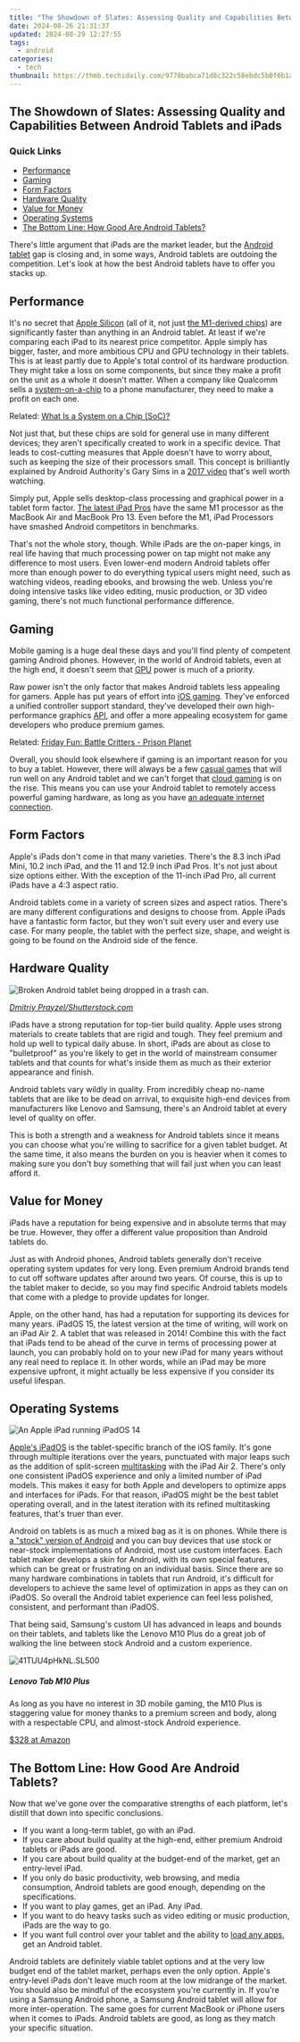 ```yaml
---
title: "The Showdown of Slates: Assessing Quality and Capabilities Between Android Tablets and iPads"
date: 2024-08-26 21:31:37
updated: 2024-08-29 12:27:55
tags:
  - android
categories:
  - tech
thumbnail: https://thmb.techidaily.com/9778babca71d8c322c58ebdc5b0f6b1ae6df8f808a7e29b4ee7032e1868f5ab0.jpg
---
```


## The Showdown of Slates: Assessing Quality and Capabilities Between Android Tablets and iPads

### Quick Links

* [Performance](https://change-location.techidaily.com/in-2024-why-is-ipogo-not-working-on-vivo-y100t-fixed-drfone-by-drfone-virtual-android/)
* [Gaming](https://youtube-zero.techidaily.com/lickering-fonts-2-innovative-text-techniques-for-2024/)
* [Form Factors](https://vimeo-videos.techidaily.com/cut-to-the-chase-vimeos-best-practices-for-video-length-reduction/)
* [Hardware Quality](https://tech-recovery.techidaily.com/whats-new-in-amd-radeon-v2410-graphics-drivers-features-and-improvements/)
* [Value for Money](https://vp-tips.techidaily.com/2024-approved-speedy-switching-spree-from-srt-to-txt-files-done-quickly/)
* [Operating Systems](https://screen-sharing-recording.techidaily.com/updated-innovative-approaches-to-iptv-video-logging-for-2024/)
* [The Bottom Line: How Good Are Android Tablets?](https://blog-min.techidaily.com/how-to-get-out-of-dfu-mode-on-iphone-15-pro-max-drfone-by-drfone-ios-system-repair-ios-system-repair/)

 There's little argument that iPads are the market leader, but the [Android tablet](https://youtube-sure.techidaily.com/16757146-updated-bite-sized-video-knowledge-now/) gap is closing and, in some ways, Android tablets are outdoing the competition. Let's look at how the best Android tablets have to offer you stacks up.

##  Performance

 It's no secret that [Apple Silicon](https://facebook-record-videos.techidaily.com/updated-the-comprehensive-handbook-of-youtube-views-and-financial-growth/) (all of it, not just [the M1-derived chips](https://extra-lessons.techidaily.com/unveiling-the-world-of-alternative-augmented-reality-decorations/)) are significantly faster than anything in an Android tablet. At least if we're comparing each iPad to its nearest price competitor. Apple simply has bigger, faster, and more ambitious CPU and GPU technology in their tablets. This is at least partly due to Apple's total control of its hardware production. They might take a loss on some components, but since they make a profit on the unit as a whole it doesn't matter. When a company like Qualcomm sells a [system-on-a-chip](https://screen-activity-recording.techidaily.com/new-discovering-win11s-finest-screen-grabbers-for-2024/) to a phone manufacturer, they need to make a profit on each one.

Related: [What Is a System on a Chip (SoC)?](https://screen-activity-recording.techidaily.com/new-discovering-win11s-finest-screen-grabbers-for-2024/) 

 Not just that, but these chips are sold for general use in many different devices; they aren't specifically created to work in a specific device. That leads to cost-cutting measures that Apple doesn't have to worry about, such as keeping the size of their processors small. This concept is brilliantly explained by Android Authority's Gary Sims in a [2017 video](https://www.anrdoezrs.net/links/3607085/type/dlg/sid/UUhtgUeUpU208168/https://www.youtube.com/watch?v=TiVF%5FZzzLM0) that's well worth watching.

 Simply put, Apple sells desktop-class processing and graphical power in a tablet form factor. [The latest iPad Pros](https://www.reviewgeek.com/64853/whats-the-newest-ipad/) have the same M1 processor as the MacBook Air and MacBook Pro 13\. Even before the M1, iPad Processors have smashed Android competitors in benchmarks.

 That's not the whole story, though. While iPads are the on-paper kings, in real life having that much processing power on tap might not make any difference to most users. Even lower-end modern Android tablets offer more than enough power to do everything typical users might need, such as watching videos, reading ebooks, and browsing the web. Unless you're doing intensive tasks like video editing, music production, or 3D video gaming, there's not much functional performance difference.

##  Gaming

 Mobile gaming is a huge deal these days and you'll find plenty of competent gaming Android phones. However, in the world of Android tablets, even at the high end, it doesn't seem that [GPU](https://android-unlock.techidaily.com/unlock-vivo-s17-pro-phone-password-without-factory-reset-full-guide-here-by-drfone-android/) power is much of a priority.

 Raw power isn't the only factor that makes Android tablets less appealing for gamers. Apple has put years of effort into [iOS gaming](https://article-tips.techidaily.com/building-bonds-youtube-and-brands-in-unity/). They've enforced a unified controller support standard, they've developed their own high-performance graphics [API](https://extra-resources.techidaily.com/2024-approved-best-unsung-free-speech-to-text-apps-for-your-mac/), and offer a more appealing ecosystem for game developers who produce premium games.

Related: [Friday Fun: Battle Critters - Prison Planet](https://www.reviewgeek.com/41296/the-17-best-mobile-games-to-play-on-the-toilet/) 

 Overall, you should look elsewhere if gaming is an important reason for you to buy a tablet. However, there will always be a few [casual games](https://www.reviewgeek.com/41296/the-17-best-mobile-games-to-play-on-the-toilet/) that will run well on any Android tablet and we can't forget that [cloud gaming](https://common-error.techidaily.com/troubleshooting-and-fixing-non-functional-usb-ports-on-windows-11/) is on the rise. This means you can use your Android tablet to remotely access powerful gaming hardware, as long as you have [an adequate internet connection](https://driver-error.techidaily.com/1721102147633-qualcomm-atheros-bluetooth-connectivity-woes-with-windows-11-heres-your-comprehensive-fix/).

##  Form Factors

 Apple's iPads don't come in that many varieties. There's the 8.3 inch iPad Mini, 10.2 inch iPad, and the 11 and 12.9 inch iPad Pros. It's not just about size options either. With the exception of the 11-inch iPad Pro, all current iPads have a 4:3 aspect ratio.

 Android tablets come in a variety of screen sizes and aspect ratios. There's are many different configurations and designs to choose from. Apple iPads have a fantastic form factor, but they won't suit every user and every use case. For many people, the tablet with the perfect size, shape, and weight is going to be found on the Android side of the fence.

##  Hardware Quality

![Broken Android tablet being dropped in a trash can.](https://static1.howtogeekimages.com/wordpress/wp-content/uploads/2022/02/broken-tablet-trash.jpg) 

_[Dmitriy Prayzel/Shutterstock.com](https://www.shutterstock.com/image-photo/old-android-tablet-that-has-failed-2041803599)_

 iPads have a strong reputation for top-tier build quality. Apple uses strong materials to create tablets that are rigid and tough. They feel premium and hold up well to typical daily abuse. In short, iPads are about as close to "bulletproof" as you're likely to get in the world of mainstream consumer tablets and that counts for what's inside them as much as their exterior appearance and finish.

 Android tablets vary wildly in quality. From incredibly cheap no-name tablets that are like to be dead on arrival, to exquisite high-end devices from manufacturers like Lenovo and Samsung, there's an Android tablet at every level of quality on offer.

 This is both a strength and a weakness for Android tablets since it means you can choose what you're willing to sacrifice for a given tablet budget. At the same time, it also means the burden on you is heavier when it comes to making sure you don't buy something that will fail just when you can least afford it.

##  Value for Money

 iPads have a reputation for being expensive and in absolute terms that may be true. However, they offer a different value proposition than Android tablets do.

 Just as with Android phones, Android tablets generally don't receive operating system updates for very long. Even premium Android brands tend to cut off software updates after around two years. Of course, this is up to the tablet maker to decide, so you may find specific Android tablets models that come with a pledge to provide updates for longer.

 Apple, on the other hand, has had a reputation for supporting its devices for many years. iPadOS 15, the latest version at the time of writing, will work on an iPad Air 2\. A tablet that was released in 2014! Combine this with the fact that iPads tend to be ahead of the curve in terms of processing power at launch, you can probably hold on to your new iPad for many years without any real need to replace it. In other words, while an iPad may be more expensive upfront, it might actually be less expensive if you consider its useful lifespan.

##  Operating Systems

![An Apple iPad running iPadOS 14](https://static1.howtogeekimages.com/wordpress/wp-content/uploads/2020/09/ipad_ipados14.jpg) 

[Apple's iPadOS](https://common-error.techidaily.com/wmi-optimization-tips-enhance-your-win11-efficiency/) is the tablet-specific branch of the iOS family. It's gone through multiple iterations over the years, punctuated with major leaps such as the addition of split-screen [multitasking](https://buynow-info.techidaily.com/style-meets-function-on-your-wrist-an-insightful-review-of-the-amazfit-gts-smartwatch/) with the iPad Air 2\. There's only one consistent iPadOS experience and only a limited number of iPad models. This makes it easy for both Apple and developers to optimize apps and interfaces for iPads. For that reason, iPadOS might be the best tablet operating overall, and in the latest iteration with its refined multitasking features, that's truer than ever.

 Android on tablets is as much a mixed bag as it is on phones. While there is [a "stock" version of Android](https://driver-error.techidaily.com/remedy-for-ignored-logitech-unifying-hub-in-oses/) and you can buy devices that use stock or near-stock implementations of Android, most use custom interfaces. Each tablet maker develops a skin for Android, with its own special features, which can be great or frustrating on an individual basis. Since there are so many hardware combinations in tablets that run Android, it's difficult for developers to achieve the same level of optimization in apps as they can on iPadOS. So overall the Android tablet experience can feel less polished, consistent, and performant than iPadOS.

 That being said, Samsung's custom UI has advanced in leaps and bounds on their tablets, and tablets like the Lenovo M10 Plus do a great job of walking the line between stock Android and a custom experience.

![41TUU4pHkNL._SL500_](https://static1.howtogeekimages.com/wordpress/wp-content/uploads/2023/06/41tuu4phknl-_sl500_.jpg) 

#####  Lenovo Tab M10 Plus

As long as you have no interest in 3D mobile gaming, the M10 Plus is staggering value for money thanks to a premium screen and body, along with a respectable CPU, and almost-stock Android experience.

[$328 at Amazon](https://www.amazon.com/Lenovo-Android-Octa-Core-Processor-ZA5T0382US/dp/B098TQKNCR) 

##  The Bottom Line: How Good Are Android Tablets?

 Now that we've gone over the comparative strengths of each platform, let's distill that down into specific conclusions.

* If you want a long-term tablet, go with an iPad.
* If you care about build quality at the high-end, either premium Android tablets or iPads are good.
* If you care about build quality at the budget-end of the market, get an entry-level iPad.
* If you only do basic productivity, web browsing, and media consumption, Android tablets are good enough, depending on the specifications.
* If you want to play games, get an iPad. Any iPad.
* If you want to do heavy tasks such as video editing or music production, iPads are the way to go.
* If you want full control over your tablet and the ability to [load any apps](https://tech-haven.techidaily.com/navigating-nuance-the-human-advantage-over-bots/), get an Android tablet.

 Android tablets are definitely viable tablet options and at the very low budget end of the tablet market, perhaps even the only option. Apple's entry-level iPads don't leave much room at the low midrange of the market. You should also be mindful of the ecosystem you're currently in. If you're using a Samsung Android phone, a Samsung Android tablet will allow for more inter-operation. The same goes for current MacBook or iPhone users when it comes to iPads. Android tablets are good, as long as they match your specific situation.

<ins class="adsbygoogle"
     style="display:block"
     data-ad-format="autorelaxed"
     data-ad-client="ca-pub-7571918770474297"
     data-ad-slot="1223367746"></ins>



<ins class="adsbygoogle"
     style="display:block"
     data-ad-client="ca-pub-7571918770474297"
     data-ad-slot="8358498916"
     data-ad-format="auto"
     data-full-width-responsive="true"></ins>
